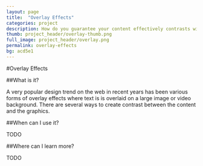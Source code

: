 ```yaml
---
layout: page
title:  "Overlay Effects"
categories: project
description: How do you guarantee your content effectively contrasts with its background?
thumb: project_header/overlay-thumb.png
full_image: project_header/overlay.png
permalink: overlay-effects
bg: acd5e1
---
```

#Overlay Effects

##What is it?

A very popular design trend on the web in recent years has been various forms of overlay effects where text is is overlaid on a large image or video background. There are several ways to create contrast between the content and the graphics. 

##When can I use it?

TODO

##Where can I learn more?

TODO

